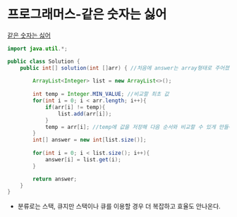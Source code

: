 # 프로그래머스-같은 숫자는 싫어
[같은 숫자는 싫어](https://school.programmers.co.kr/learn/courses/30/lessons/12906)
```java
import java.util.*;

public class Solution {
    public int[] solution(int []arr) { //처음에 answer는 array형태로 주어졌기 때문에 answer은 배열로 변환해야 한다.
        
        ArrayList<Integer> list = new ArrayList<>();
        
        int temp = Integer.MIN_VALUE; //비교할 최초 값
        for(int i = 0; i < arr.length; i++){
            if(arr[i] != temp){
                list.add(arr[i]);
            }
            temp = arr[i]; //temp에 값을 저장해 다음 순서와 비교할 수 있게 만들어준다.
        }
        int[] answer = new int[list.size()];
        
        for(int i = 0; i < list.size(); i++){
            answer[i] = list.get(i);
        }

        return answer;
    }
}
```
* 분류로는 스택, 큐지만 스택이나 큐를 이용할 경우 더 복잡하고 효율도 안나온다.
